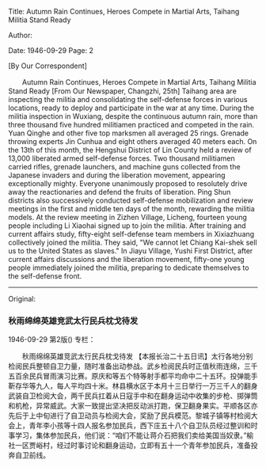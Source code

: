 Title: Autumn Rain Continues, Heroes Compete in Martial Arts, Taihang Militia Stand Ready

Author:

Date: 1946-09-29
Page: 2

[By Our Correspondent]

　　Autumn Rain Continues, Heroes Compete in Martial Arts, Taihang Militia Stand Ready
    [From Our Newspaper, Changzhi, 25th] Taihang area are inspecting the militia and consolidating the self-defense forces in various locations, ready to deploy and participate in the war at any time. During the militia inspection in Wuxiang, despite the continuous autumn rain, more than three thousand five hundred militiamen practiced and competed in the rain. Yuan Qinghe and other five top marksmen all averaged 25 rings. Grenade throwing experts Jin Cunhua and eight others averaged 40 meters each. On the 13th of this month, the Hengshui District of Lin County held a review of 13,000 liberated armed self-defense forces. Two thousand militiamen carried rifles, grenade launchers, and machine guns collected from the Japanese invaders and during the liberation movement, appearing exceptionally mighty. Everyone unanimously proposed to resolutely drive away the reactionaries and defend the fruits of liberation. Ping Shun districts also successively conducted self-defense mobilization and review meetings in the first and middle ten days of the month, rewarding the militia models. At the review meeting in Zizhen Village, Licheng, fourteen young people including Li Xiaohai signed up to join the militia. After training and current affairs study, fifty-eight self-defense team members in Xixiazhuang collectively joined the militia. They said, "We cannot let Chiang Kai-shek sell us to the United States as slaves." In Jiayu Village, Yushi First District, after current affairs discussions and the liberation movement, fifty-one young people immediately joined the militia, preparing to dedicate themselves to the self-defense front.



<hr /> 

Original: 


### 秋雨绵绵英雄竞武太行民兵枕戈待发

1946-09-29
第2版()
专栏：

　　秋雨绵绵英雄竞武太行民兵枕戈待发
    【本报长治二十五日讯】太行各地分别检阅民兵整顿自卫力量，随时准备出动参战。武乡检阅民兵时正值秋雨连绵，三千五百余民兵冒雨演习比赛。原庆和等五个特等射手都平均命中二十五环。投弹能手靳存华等九人，每人平均四十米。林县横水区于本月十三日举行一万三千人的翻身武装自卫检阅大会，两千民兵扛着从日寇手中和在翻身运动中收集的步枪、掷弹筒和机枪，异常威武。大家一致提出坚决把反动派打跑，保卫翻身果实。平顺各区亦先后于上中旬进行了自卫动员与检阅大会，奖励了民兵模范。黎城子镇等村检阅大会上，青年李小孩等十四人报名参加民兵，西下庄五十八个自卫队员经过整训和时事学习，集体参加民兵，他们说：“咱们不能让蒋介石把我们卖给美国当奴隶。”榆社一区贾峪村，经过时事讨论和翻身运动，立即有五十一个青年参加民兵，准备投奔自卫前线。
